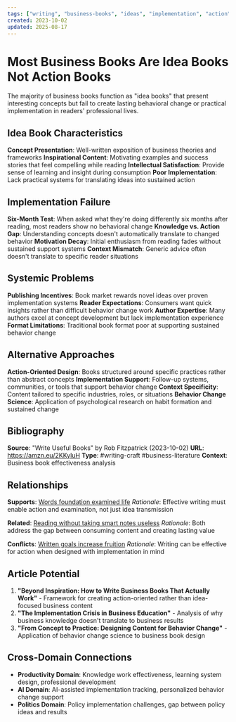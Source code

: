 ```yaml
---
tags: ["writing", "business-books", "ideas", "implementation", "action", "effectiveness"]
created: 2023-10-02
updated: 2025-08-17
---
```


# Most Business Books Are Idea Books Not Action Books

The majority of business books function as "idea books" that present interesting concepts but fail to create lasting behavioral change or practical implementation in readers' professional lives.

## Idea Book Characteristics

**Concept Presentation**: Well-written exposition of business theories and frameworks
**Inspirational Content**: Motivating examples and success stories that feel compelling while reading
**Intellectual Satisfaction**: Provide sense of learning and insight during consumption
**Poor Implementation**: Lack practical systems for translating ideas into sustained action

## Implementation Failure

**Six-Month Test**: When asked what they're doing differently six months after reading, most readers show no behavioral change
**Knowledge vs. Action Gap**: Understanding concepts doesn't automatically translate to changed behavior
**Motivation Decay**: Initial enthusiasm from reading fades without sustained support systems
**Context Mismatch**: Generic advice often doesn't translate to specific reader situations

## Systemic Problems

**Publishing Incentives**: Book market rewards novel ideas over proven implementation systems
**Reader Expectations**: Consumers want quick insights rather than difficult behavior change work
**Author Expertise**: Many authors excel at concept development but lack implementation experience
**Format Limitations**: Traditional book format poor at supporting sustained behavior change

## Alternative Approaches

**Action-Oriented Design**: Books structured around specific practices rather than abstract concepts
**Implementation Support**: Follow-up systems, communities, or tools that support behavior change
**Context Specificity**: Content tailored to specific industries, roles, or situations
**Behavior Change Science**: Application of psychological research on habit formation and sustained change

## Bibliography

**Source**: "Write Useful Books" by Rob Fitzpatrick (2023-10-02)
**URL**: https://amzn.eu/2KKyluH
**Type**: #writing-craft #business-literature
**Context**: Business book effectiveness analysis

## Relationships

**Supports**: [Words foundation examined life](writing-words-foundation-examined.md)
*Rationale*: Effective writing must enable action and examination, not just idea transmission

**Related**: [Reading without taking smart notes useless](productivity-reading-smart-notes.md)
*Rationale*: Both address the gap between consuming content and creating lasting value

**Conflicts**: [Written goals increase fruition](productivity-written-goals-increase.md)
*Rationale*: Writing can be effective for action when designed with implementation in mind

## Article Potential

1. **"Beyond Inspiration: How to Write Business Books That Actually Work"** - Framework for creating action-oriented rather than idea-focused business content
2. **"The Implementation Crisis in Business Education"** - Analysis of why business knowledge doesn't translate to business results
3. **"From Concept to Practice: Designing Content for Behavior Change"** - Application of behavior change science to business book design

## Cross-Domain Connections

- **Productivity Domain**: Knowledge work effectiveness, learning system design, professional development
- **AI Domain**: AI-assisted implementation tracking, personalized behavior change support
- **Politics Domain**: Policy implementation challenges, gap between policy ideas and results